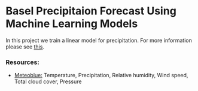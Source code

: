 # Basel Precipitaion Forecast Using Machine Learning Models
In this project we train a linear model for precipitation. For more information please see [this](https://github.com/fraxea/weather/blob/main/report.ipynb).
### Resources:
- [Meteoblue:](https://www.meteoblue.com/en/weather/archive/export) Temperature, Precipitation, Relative humidity, Wind speed, Total cloud cover, Pressure